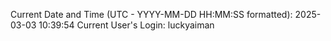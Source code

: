 Current Date and Time (UTC - YYYY-MM-DD HH:MM:SS formatted): 2025-03-03 10:39:54
Current User's Login: luckyaiman
